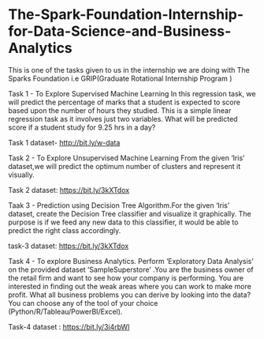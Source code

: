 # The-Spark-Foundation-Internship-for-Data-Science-and-Business-Analytics
This is one of the tasks given to us in the internship we are doing with The Sparks Foundation i.e GRIP(Graduate Rotational Internship Program )  

Task 1 - To Explore Supervised Machine Learning In this regression task, we will predict the percentage of marks that a student is expected to score based upon the number of hours they studied. This is a simple linear regression task as it involves just two variables. What will be predicted score if a student study for 9.25 hrs in a day?

Task 1 dataset- http://bit.ly/w-data

Task 2 - To Explore Unsupervised Machine Learning From the given ‘Iris’ dataset,we will predict the optimum number of clusters and represent it visually.

Task 2 dataset: https://bit.ly/3kXTdox

Taak 3 - Prediction using Decision Tree Algorithm.For the given ‘Iris’ dataset, create the Decision Tree classifier and visualize it graphically. The purpose is if we feed any new data to this classifier, it would be able to predict the right class accordingly.

task-3 dataset: https://bit.ly/3kXTdox

Task 4 - To explore Business Analytics. Perform ‘Exploratory Data Analysis’ on the provided dataset ‘SampleSuperstore’ .You are the business owner of the retail firm and want to see how your company is performing. You are interested in finding out the weak areas where you can work to make more profit. What all business problems you can derive by looking into the data? You can choose any of the tool of your choice (Python/R/Tableau/PowerBI/Excel).

Task-4 dataset : https://bit.ly/3i4rbWl
